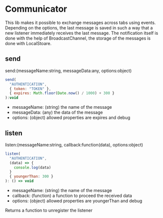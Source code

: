 # Communicator

This lib makes it possible to exchange messages across tabs using events. Depending on the options, the last message is saved in such a way that a new listener immediately receives the last message. The notification itself is done with the help of BroadcastChannel, the storage of the messages is done with LocalStoare.

## send

send:(messageName:string, messageData:any, options:object)

```js
send(
  "AUTHENTICATION",
  { token: "TOKEN" },
  { expires: Math.floor(Date.now() / 1000) + 300 }
):void
```

- messageName: (string) the name of the message
- messageData: (any) the data of the message
- options: (object) allowed properties are expires and debug

## listen

listen:(messageName:string, callback:function(data), options:object)

```js
listen(
  "AUTHENTICATION",
  (data) => {
    console.log(data)
  }
  { youngerThan: 300 }
): () => void
```

- messageName: (string) the name of the message
- callback: (function) a function to proceed the received data
- options: (object) allowed properties are youngerThan and debug

Returns a function to unregister the listener
